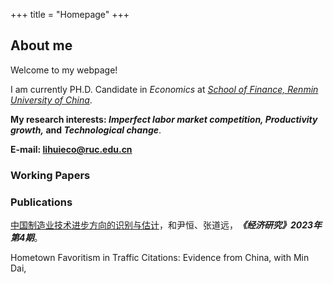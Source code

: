 +++
title = "Homepage"
+++

## About me

Welcome to my webpage!

I am currently PH.D. Candidate in <i>Economics</font></i></font> at <i>[School of Finance, Renmin University of China](http://sf.ruc.edu.cn/)</font></i></font>.

<strong>My research interests: <i>Imperfect labor market competition, Productivity growth,</font></i></font> and <i>Technological change</font></i></strong></font>. 

<strong>E-mail: lihuieco@ruc.edu.cn</font></i></strong></font>

### Working Papers


### Publications

[中国制造业技术进步方向的识别与估计](https://kns.cnki.net/kcms2/article/abstract?v=qExbs-RUAL24hQfEGnar8Q-XNyrH6ZgG4xOMH82vosvoNfEU5mgCxSIyWypZeRjzJ84mU_QgKrV4q11VUHL4sIrNLH7W_tq9B7iyIfEV79I47IT4UQYDNg==&uniplatform=NZKPT&language=gb)，和尹恒、张道远，<strong><i>《经济研究》2023年第4期</font></i></strong></font>。

Hometown Favoritism in Traffic Citations: Evidence from China, with Min Dai,
